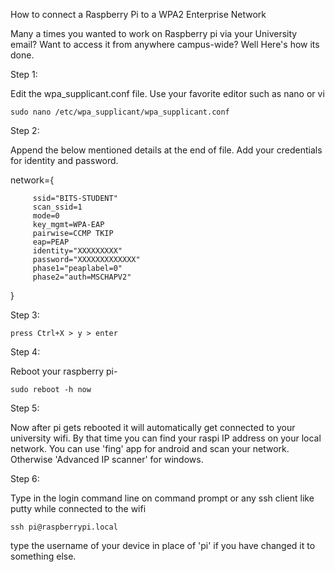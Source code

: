 How to connect a Raspberry Pi to a WPA2 Enterprise Network

Many a times you wanted to work on Raspberry pi via your University email?
Want to access it from anywhere campus-wide?
Well Here's how its done.

Step 1:

Edit the wpa_supplicant.conf file. Use your favorite editor such as nano or vi

	sudo nano /etc/wpa_supplicant/wpa_supplicant.conf

Step 2:

Append the below mentioned details at the end of file.
Add your credentials for identity and password.


network={

         ssid="BITS-STUDENT"
         scan_ssid=1
         mode=0
         key_mgmt=WPA-EAP
         pairwise=CCMP TKIP
         eap=PEAP
         identity="XXXXXXXXX"
         password="XXXXXXXXXXXXX"
         phase1="peaplabel=0"
         phase2="auth=MSCHAPV2"
}

Step 3:

	press Ctrl+X > y > enter

Step 4:

Reboot your raspberry pi-

	sudo reboot -h now

Step 5:

Now after pi gets rebooted it will automatically get connected to your university wifi.
By that time you can find your raspi IP address on your local network.
You can use 'fing' app for android and scan your network.
Otherwise 'Advanced IP scanner' for windows.

Step 6:

Type in the login command line on command prompt or any ssh client like putty while connected to the wifi

	ssh pi@raspberrypi.local

type the username of your device in place of 'pi' if you have changed it to something else.
